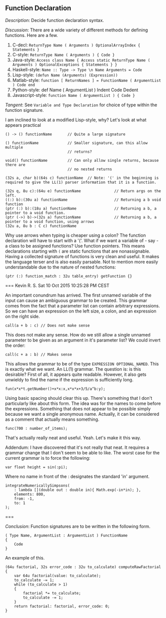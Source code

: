 ## Function Declaration ##
*Description*: Decide function declaration syntax.

*Discussion*:
There are a wide variety of different methods for defining functions. Here are a
few.

1. C-decl: `ReturnType Name ( Arguments ) OptionalArrayIndex { Statements }`
2. C-style: `ReturnType Name ( Arguments ) { Code }`
3. Java-style: `Access class Name { Access static ReturnType Name ( Arguments ) OptionalExceptions { Statements } }`
4. Haskell-style: `Name :: Type -> Type \n Name Arguments = Code`
5. Lisp-style: `(defun Name (Arguments) (Expression))`
6. Matlab-style: `function [ ReturnNames ] = FunctionName ( ArgumentList ) Code end`
7. Python-style: def Name ( ArgumentList ) Indent Code Dedent
8. Javascript-style: `function Name ( ArgumentList ) { Code }`

*Tangent*: See `Variable and Type Declaration` for choice of type within the
function signature.

I am inclined to look at a modified Lisp-style, why?
Let's look at what appears practical

	() -> () functionName       // Quite a large signature

	() functionName             // Smaller signature, can this allow multiple
	                            // returns?

	void() functionName         // Can only allow single returns, because there are
	                            // no nested returns

	(32s a, char b)(64s c) functionName  // Note: '(' in the beginning is required to give the LL(1) parser information that it is a function.

	(32s q, 8u c):(64u e) functionName               // Return args on the left.
	((:) b):(30u a) functionName                     // Returning a b void function
	(ptr (:) b):(18u a) functionName                 // Returning a b, a pointer to a void function.
	(ptr (->) b)->(32s a) functionName               // Returning a b, a pointer to a void function, using arrows
	(32u a, 8u b : C c) functionName


Why use arrows when typing is cheaper using a colon? The function declaration will
have to start with a '('. What if we want a variable of - say - a class to be
assigned functions? Use function pointers. This means declarations starting with
`(` are static functions that are nonassignable.
Having a collected signature of functions is very clean and useful. It makes the
language terser and is also easily parsable. Not to mention more easily
understandable due to the nature of nested functions:

	(ptr (:) function_match : 32u table_entry) getFunction {}

=== Kevin R. S. Sat 10 Oct 2015 10:25:28 PM CEST

An important conundrum has arrived. The first unnamed variable of the input can cause
an ambiguous grammar to be created. This grammar comes from the fact that a parameter
list can contain arbitrary expressions. So we can have an expression on the left size, a colon, and an expression on the right side.

	call(a + b : c) // Does not make sense

This does not make any sense. How do we still allow a single unnamed parameter to
be given as an argument in it's parameter list? We could invert the order:

	call(c + a : b) // Makes sense

This allows the grammar to be of the type `EXPRESSION OPTIONAL_NAMED`. This is exactly
what we want. An LL(1) grammar. The question is: is this desirable? First of all,
it appears quite readable. However, it also gets unwieldy to find the name if the
expression is sufficiently long.

	fun(x*x*t.getNumber()+x*x:x,x*x*x+3/5/a^b:y);

Using basic spacing should clear this up. There's something that I don't particularly
like about this form. The idea was for the names to come before the expressions. Something
that does not appear to be possible simply because we want a single anonymous name.
Actually, it can be considered as a comment that actually means something.

	func(700 : number_of_items);

That's actually really neat and useful. Yeah. Let's make it this way.

Addendum:
I have discovered that it's not really that neat. It requires a grammar change that
I don't seem to be able to like. The worst case for the current grammar is to force
the following:

	var float height = sin(:pi);

Where no name in front of the : designates the standard 'in' argument.

	integrateNumericallySimpsons(
		: lambda [](double out : double in){ Math.exp(-in*in); },
		elements: 800,
		from: -1,
		to: 1
	);


===

*Conclusion*: Function signatures are to be written in the following form.

	( Type Name, ArgumentList : ArgumentList ) FunctionName
	{
		Code
	}

An example of this.

	(64u factorial, 32s error_code : 32u to_calculate) computeRawFactorial
	{
		var 64u factorial(value: to_calculate);
		to_calculate -= 1;
		while (to_calculate > 1)
		{
			factorial *= to_calculate;
			to_calculate -= 1;
		}
		return factorial: factorial, error_code: 0;
	}
